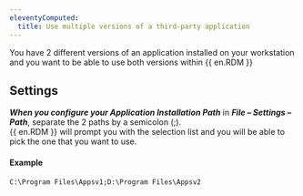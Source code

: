 ```yaml
---
eleventyComputed:
  title: Use multiple versions of a third-party application
---
```

You have 2 different versions of an application installed on your workstation and you want to be able to use both versions within {{ en.RDM }}

## Settings
***When you configure your Application Installation Path*** in ***File – Settings – Path***, separate the 2 paths by a semicolon (;).  
{{ en.RDM }} will prompt you with the selection list and you will be able to pick the one that you want to use.

#### Example
`C:\Program Files\Appsv1;D:\Program Files\Appsv2`
